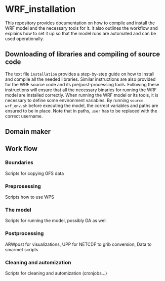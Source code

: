 # WRF_installation 
This repository provides documentation on how to compile and install the WRF model and the necessary tools for it. It also outlines the workflow and explains how to set it up so that the model runs are automated and can be used operationally.

## Downloading of libraries and compiling of source code
The text file `installation` provides a step-by-step guide on how to install and compile all the needed libraries. Similar instructions are also provided for the WRF source code and its pre/post-processing tools. Following these instructions will ensure that all the necessary binaries for running the WRF model are installed correctly. When running the WRF model or its tools, it is necessary to define some environment variables. By running `source wrf_env.sh` before executing the model, the correct variables and paths are ensured to be in place. Note that in paths, `user` has to be replaced with the correct username.

## Domain maker

## Work flow

### Boundaries
Scripts for copying GFS data
### Preprosessing
Scripts how to use WPS
### The model
Scripts for running the model, possibly DA as well 
### Postprocessing
ARWpost for visualizations, UPP for NETCDF to grib conversion, Data to smarmet scripts
### Cleaning and automization
Scripts for cleaning and automization (cronjobs...)

